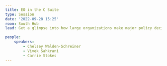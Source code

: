 ```yaml
---
title: EO in the C Suite
type: Session
date: '2022-09-28 15:25'
room: South Hub
lead: Get a glimpse into how large organizations make major policy decisions backed by EO data.

people:
    speakers:
        - Chelsey Walden-Schreiner
        - Vivek Sahkrani
        - Carrie Stokes
---
```

